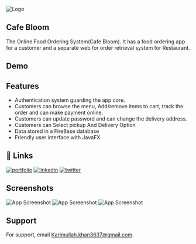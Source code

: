 

![Logo](https://i.ibb.co/F6w5RTx/Untitled-design.png)


## Cafe Bloom
The Online Food Ordering System(Cafe Bloom). It has a food ordering app for a customer and a separate web for order retrieval system for Restaurant.








## Demo




## Features
- Authentication system guarding the app core.
- Customers can browse the menu, Add/remove items to cart, track the order and can make payment online.
- Customers can update password and can change the delivery address.
- Customers can Select pickup And Delivery Option
- Data stored in a FireBase database
- Friendly user interface with JavaFX




## 🔗 Links
[![portfolio](https://img.shields.io/badge/my_portfolio-000?style=for-the-badge&logo=ko-fi&logoColor=white)](https://katherineoelsner.com/)
[![linkedin](https://img.shields.io/badge/linkedin-0A66C2?style=for-the-badge&logo=linkedin&logoColor=white)](https://www.linkedin.com/)
[![twitter](https://img.shields.io/badge/twitter-1DA1F2?style=for-the-badge&logo=twitter&logoColor=white)](https://twitter.com/)




## Screenshots

![App Screenshot](https://i.ibb.co/ZcNxMnv/1.png)
![App Screenshot](https://i.ibb.co/jZv6knM/2.png)
![App Screenshot](https://i.ibb.co/sjFqyxT/3.png)


## Support

For support, email Karimullah.khan3637@gmail.com.

